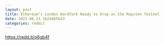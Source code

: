 ```yaml
--- 
layout: post 
title: Ethereum’s London Hardfork Ready to Drop on the Ropsten Testnet 
date: 2021-06-23 1624465643 
categories: reddit 
--- 
```

https://redd.it/o6gb4f